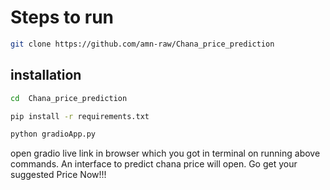 # Steps to run #
```bash
git clone https://github.com/amn-raw/Chana_price_prediction
```
## installation ##
```bash
cd  Chana_price_prediction

pip install -r requirements.txt

python gradioApp.py
```
open gradio live link in browser which you got in terminal on running above commands. An interface to predict chana price will open. Go get your suggested Price Now!!!


